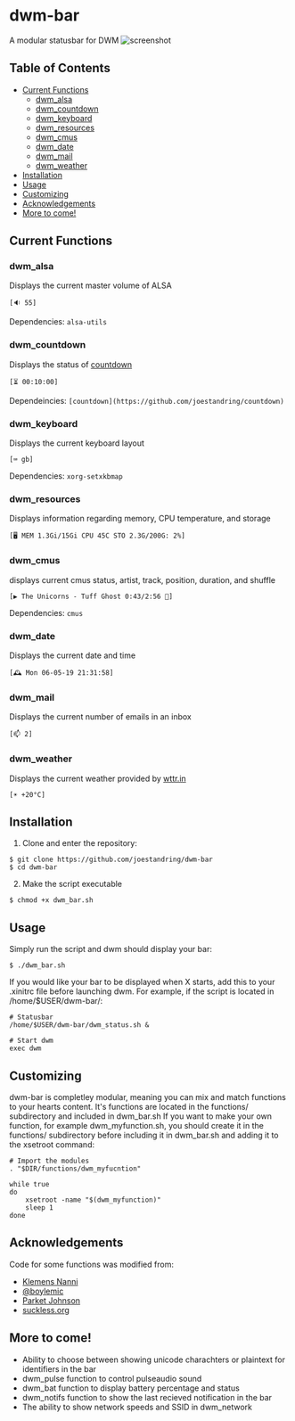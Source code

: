 # dwm-bar
A modular statusbar for DWM
![screenshot](dwm-bar.png)
## Table of Contents
- [Current Functions](#current-functions)
  - [dwm_alsa](#dwm_alsa)
  - [dwm_countdown](#dwm_countdown)
  - [dwm_keyboard](#dwm_keyboard)
  - [dwm_resources](#dwm_resources)
  - [dwm_cmus](#dwm_cmus)
  - [dwm_date](#dwm_date)
  - [dwm_mail](#dwm_mail)
  - [dwm_weather](#dwm_weather)
- [Installation](#installation)
- [Usage](#usage)
- [Customizing](#customizing)
- [Acknowledgements](#acknowledgements)
- [More to come!](#more-to-come)
## Current Functions
### dwm_alsa
Displays the current master volume of ALSA
```
[🔉 55]
```
Dependencies: ```alsa-utils```
### dwm_countdown
Displays the status of [countdown](https://github.com/joestandring/countdown)
```
[⏳ 00:10:00]
```
Dependeincies: ```[countdown](https://github.com/joestandring/countdown)```
### dwm_keyboard
Displays the current keyboard layout
```
[⌨ gb]
```
Dependencies: ```xorg-setxkbmap```
### dwm_resources
Displays information regarding memory, CPU temperature, and storage
```
[🖥 MEM 1.3Gi/15Gi CPU 45C STO 2.3G/200G: 2%]
```
### dwm_cmus
displays current cmus status, artist, track, position, duration, and shuffle
```
[▶ The Unicorns - Tuff Ghost 0:43/2:56 🔀]
```
Dependencies: ```cmus```
### dwm_date
Displays the current date and time
```
[🕰 Mon 06-05-19 21:31:58]
```
### dwm_mail
Displays the current number of emails in an inbox
```
[📫 2]
```
### dwm_weather
Displays the current weather provided by [wttr.in](https://wttr.in)
```
[☀ +20°C]
```
## Installation
1. Clone and enter the repository:
```
$ git clone https://github.com/joestandring/dwm-bar
$ cd dwm-bar
```
2. Make the script executable
```
$ chmod +x dwm_bar.sh
```
## Usage
Simply run the script and dwm should display your bar:
```
$ ./dwm_bar.sh
```
If you would like your bar to be displayed when X starts, add this to your .xinitrc file before launching dwm. For example, if the script is located in /home/$USER/dwm-bar/:
```
# Statusbar
/home/$USER/dwm-bar/dwm_status.sh &

# Start dwm
exec dwm
```
## Customizing
dwm-bar is completley modular, meaning you can mix and match functions to your hearts content. It's functions are located in the functions/ subdirectory and included in dwm_bar.sh
If you want to make your own function, for example dwm_myfunction.sh, you should create it in the functions/ subdirectory before including it in dwm_bar.sh and adding it to the xsetroot command:
```
# Import the modules
. "$DIR/functions/dwm_myfucntion"

while true
do
    xsetroot -name "$(dwm_myfunction)"
    sleep 1
done
```
## Acknowledgements
Code for some functions was modified from:
* [Klemens Nanni](https://notabug.org/kl3)
* [@boylemic](https://github.com/boylemic/configs/blob/master/dwm_status)
* [Parket Johnson](https://github.com/ronno/scripts/blob/master/xsetcmus)
* [suckless.org](https://dwm.suckless.org/status_monitor/)
## More to come!
* Ability to choose between showing unicode charachters or plaintext for identifiers in the bar
* dwm_pulse function to control pulseaudio sound
* dwm_bat function to display battery percentage and status
* dwm_notifs function to show the last recieved notification in the bar
* The ability to show network speeds and SSID in dwm_network
